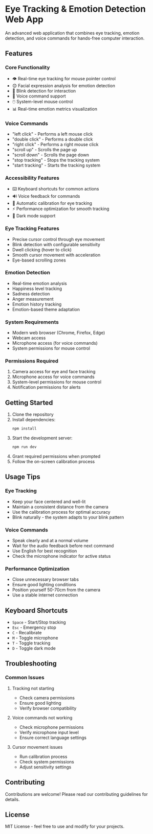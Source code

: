 # Eye Tracking & Emotion Detection Web App

An advanced web application that combines eye tracking, emotion detection, and voice commands for hands-free computer interaction.

## Features

### Core Functionality
- 👁️ Real-time eye tracking for mouse pointer control
- 😊 Facial expression analysis for emotion detection
- 🎯 Blink detection for interaction
- 🎤 Voice command support
- 🖱️ System-level mouse control
- 📊 Real-time emotion metrics visualization

### Voice Commands
- "left click" - Performs a left mouse click
- "double click" - Performs a double click
- "right click" - Performs a right mouse click
- "scroll up" - Scrolls the page up
- "scroll down" - Scrolls the page down
- "stop tracking" - Stops the tracking system
- "start tracking" - Starts the tracking system

### Accessibility Features
- ⌨️ Keyboard shortcuts for common actions
- 🔊 Voice feedback for commands
- 🎯 Automatic calibration for eye tracking
- ⚡ Performance optimization for smooth tracking
- 🌙 Dark mode support

### Eye Tracking Features
- Precise cursor control through eye movement
- Blink detection with configurable sensitivity
- Dwell clicking (hover to click)
- Smooth cursor movement with acceleration
- Eye-based scrolling zones

### Emotion Detection
- Real-time emotion analysis
- Happiness level tracking
- Sadness detection
- Anger measurement
- Emotion history tracking
- Emotion-based theme adaptation

### System Requirements
- Modern web browser (Chrome, Firefox, Edge)
- Webcam access
- Microphone access (for voice commands)
- System permissions for mouse control

### Permissions Required
1. Camera access for eye and face tracking
2. Microphone access for voice commands
3. System-level permissions for mouse control
4. Notification permissions for alerts

## Getting Started

1. Clone the repository
2. Install dependencies:
   ```bash
   npm install
   ```
3. Start the development server:
   ```bash
   npm run dev
   ```
4. Grant required permissions when prompted
5. Follow the on-screen calibration process

## Usage Tips

### Eye Tracking
- Keep your face centered and well-lit
- Maintain a consistent distance from the camera
- Use the calibration process for optimal accuracy
- Blink naturally - the system adapts to your blink pattern

### Voice Commands
- Speak clearly and at a normal volume
- Wait for the audio feedback before next command
- Use English for best recognition
- Check the microphone indicator for active status

### Performance Optimization
- Close unnecessary browser tabs
- Ensure good lighting conditions
- Position yourself 50-70cm from the camera
- Use a stable internet connection

## Keyboard Shortcuts
- `Space` - Start/Stop tracking
- `Esc` - Emergency stop
- `C` - Recalibrate
- `M` - Toggle microphone
- `T` - Toggle tracking
- `D` - Toggle dark mode

## Troubleshooting

### Common Issues
1. Tracking not starting
   - Check camera permissions
   - Ensure good lighting
   - Verify browser compatibility

2. Voice commands not working
   - Check microphone permissions
   - Verify microphone input level
   - Ensure correct language settings

3. Cursor movement issues
   - Run calibration process
   - Check system permissions
   - Adjust sensitivity settings

## Contributing

Contributions are welcome! Please read our contributing guidelines for details.

## License

MIT License - feel free to use and modify for your projects.